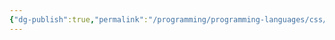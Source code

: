 ```yaml
---
{"dg-publish":true,"permalink":"/programming/programming-languages/css/basic-css-resources/"}
---
```


